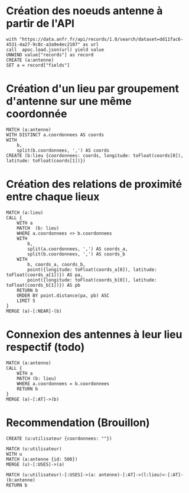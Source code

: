 # Création des noeuds antenne à partir de l'API
```
with "https://data.anfr.fr/api/records/1.0/search/dataset=dd11fac6-4531-4a27-9c8c-a3a9e4ec2107" as url
call  apoc.load.json(url) yield value
UNWIND value["records"] as record
CREATE (a:antenne)
SET a = record["fields"]
```

# Création d'un lieu par groupement d'antenne sur une même coordonnée
```
MATCH (a:antenne)
WITH DISTINCT a.coordonnees AS coords
WITH
    b,
    split(b.coordonnees, ',') AS coords
CREATE (b:lieu {coordonnees: coords, longitude: toFloat(coords[0]), latitude: toFloat(coords[1])})
```

# Création des relations de proximité entre chaque lieux
```
MATCH (a:lieu)
CALL {
    WITH a
    MATCH  (b: lieu)
    WHERE a.coordonnees <> b.coordonnees
    WITH
        b,
        split(a.coordonnees, ',') AS coords_a,
        split(b.coordonnees, ',') AS coords_b
    WITH
        b, coords_a, coords_b,
        point({longitude: toFloat(coords_a[0]), latitude: toFloat(coords_a[1])}) AS pa,
        point({longitude: toFloat(coords_b[0]), latitude: toFloat(coords_b[1])}) AS pb
    RETURN b
    ORDER BY point.distance(pa, pb) ASC
    LIMIT 5
}
MERGE (a)-[:NEAR]-(b)
```

# Connexion des antennes à leur lieu respectif (todo)
```
MATCH (a:antenne)
CALL {
    WITH a
    MATCH (b: lieu)
    WHERE a.coordonnees = b.coordonnees
    RETURN b
}
MERGE (a)-[:AT]->(b)
```

# Recommendation (Brouillon)
```
CREATE (u:utilisateur {coordonnees: ""})

MATCH (u:utilisateur)
WITH u
MATCH (a:antenne {id: 500})
MERGE (u)-[:USES]->(a)

MATCH (u:utilisateur)-[:USES]->(a: antenne)-[:AT]->(l:lieu)<-[:AT]-(b:antenne)
RETURN b

```

